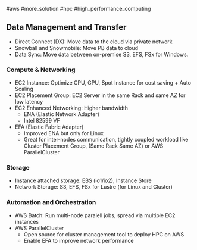 #aws #more_solution #hpc #high_performance_computing

## Data Management and Transfer
- Direct Connect (DX): Move data to the cloud via private network
- Snowball and Snowmobile: Move PB data to cloud
- Data Sync: Move data between on-premise S3, EFS, FSx for Windows.

### Compute & Networking
- EC2 Instance: Optimize CPU, GPU, Spot Instance for cost saving + Auto Scaling
- EC2 Placement Group: EC2 Server in the same Rack and same AZ for low latency
- EC2 Enhanced Networking: Higher bandwidth
  - ENA (Elastic Network Adapter)
  - Intel 82599 VF
- EFA (Elastic Fabric Adapter)
  - Improved ENA but only for Linux
  - Great for inter-nodes communication, tightly coupled workload like Cluster Placement Group, (Same Rack Same AZ) or AWS ParallelCluster

### Storage
- Instance attached storage: EBS (io1/io2), Instance Store
- Network Storage: S3, EFS, FSx for Lustre (for Linux and Cluster)

### Automation and Orchestration
- AWS Batch: Run multi-node paralell jobs, spread via multiple EC2 instances
- AWS ParallelCluster
  - Open source for cluster management tool to deploy HPC on AWS
  - Enable EFA to improve network performance


